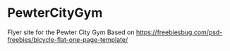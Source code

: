 # PewterCityGym
Flyer site for the Pewter City Gym 
Based on https://freebiesbug.com/psd-freebies/bicycle-flat-one-page-template/
